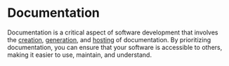 # Documentation

Documentation is a critical aspect of software development that involves the [creation](write.md), [generation](generate.md), and [hosting](host.md) of documentation. By prioritizing documentation, you can ensure that your software is accessible to others, making it easier to use, maintain, and understand.
